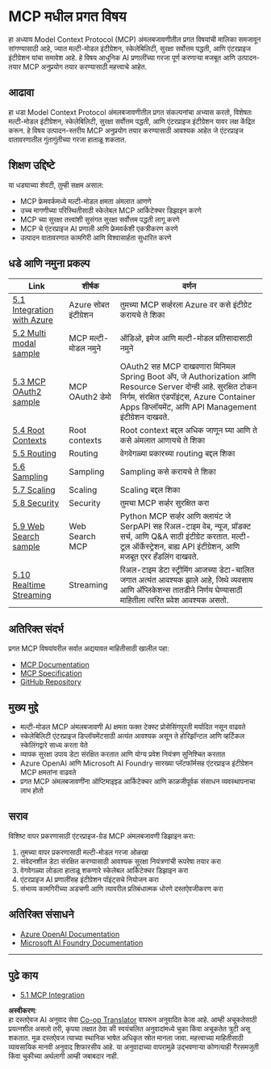 <!--
CO_OP_TRANSLATOR_METADATA:
{
  "original_hash": "adaf47734a5839447b5c60a27120fbaf",
  "translation_date": "2025-06-11T15:15:40+00:00",
  "source_file": "05-AdvancedTopics/README.md",
  "language_code": "mr"
}
-->
# MCP मधील प्रगत विषय

हा अध्याय Model Context Protocol (MCP) अंमलबजावणीतील प्रगत विषयांची मालिका समजावून सांगण्यासाठी आहे, ज्यात मल्टी-मोडल इंटीग्रेशन, स्केलेबिलिटी, सुरक्षा सर्वोत्तम पद्धती, आणि एंटरप्राइज इंटीग्रेशन यांचा समावेश आहे. हे विषय आधुनिक AI प्रणालींच्या गरजा पूर्ण करणाऱ्या मजबूत आणि उत्पादन-तयार MCP अनुप्रयोग तयार करण्यासाठी महत्त्वाचे आहेत.

## आढावा

हा धडा Model Context Protocol अंमलबजावणीतील प्रगत संकल्पनांचा अभ्यास करतो, विशेषतः मल्टी-मोडल इंटीग्रेशन, स्केलेबिलिटी, सुरक्षा सर्वोत्तम पद्धती, आणि एंटरप्राइज इंटीग्रेशन यावर लक्ष केंद्रित करून. हे विषय उत्पादन-स्तरीय MCP अनुप्रयोग तयार करण्यासाठी आवश्यक आहेत जे एंटरप्राइज वातावरणातील गुंतागुंतीच्या गरजा हाताळू शकतात.

## शिक्षण उद्दिष्टे

या धड्याच्या शेवटी, तुम्ही सक्षम असाल:

- MCP फ्रेमवर्कमध्ये मल्टी-मोडल क्षमता अंमलात आणणे
- उच्च मागणीच्या परिस्थितीसाठी स्केलेबल MCP आर्किटेक्चर डिझाइन करणे
- MCP च्या सुरक्षा तत्त्वांशी सुसंगत सुरक्षा सर्वोत्तम पद्धती लागू करणे
- MCP चे एंटरप्राइज AI प्रणाली आणि फ्रेमवर्कशी एकत्रीकरण करणे
- उत्पादन वातावरणात कामगिरी आणि विश्वासार्हता सुधारित करणे

## धडे आणि नमुना प्रकल्प

| Link | शीर्षक | वर्णन |
|------|-------|-------------|
| [5.1 Integration with Azure](./mcp-integration/README.md) | Azure सोबत इंटीग्रेशन | तुमच्या MCP सर्व्हरला Azure वर कसे इंटीग्रेट करायचे ते शिका |
| [5.2 Multi modal sample](./mcp-multi-modality/README.md) | MCP मल्टी-मोडल नमुने | ऑडिओ, इमेज आणि मल्टी-मोडल प्रतिसादासाठी नमुने |
| [5.3 MCP OAuth2 sample](../../../05-AdvancedTopics/mcp-oauth2-demo) | MCP OAuth2 डेमो | OAuth2 सह MCP दाखवणारा मिनिमल Spring Boot अ‍ॅप, जे Authorization आणि Resource Server दोन्ही आहे. सुरक्षित टोकन निर्गम, संरक्षित एंडपॉइंट्स, Azure Container Apps डिप्लॉयमेंट, आणि API Management इंटीग्रेशन दाखवते. |
| [5.4 Root Contexts](./mcp-root-contexts/README.md) | Root contexts | Root context बद्दल अधिक जाणून घ्या आणि ते कसे अंमलात आणायचे ते शिका |
| [5.5 Routing](./mcp-routing/README.md) | Routing | वेगवेगळ्या प्रकारच्या routing बद्दल शिका |
| [5.6 Sampling](./mcp-sampling/README.md) | Sampling | Sampling कसे करायचे ते शिका |
| [5.7 Scaling](./mcp-scaling/README.md) | Scaling | Scaling बद्दल शिका |
| [5.8 Security](./mcp-security/README.md) | Security | तुमचा MCP सर्व्हर सुरक्षित करा |
| [5.9 Web Search sample](./web-search-mcp/README.md) | Web Search MCP | Python MCP सर्व्हर आणि क्लायंट जे SerpAPI सह रिअल-टाइम वेब, न्यूज, प्रॉडक्ट सर्च, आणि Q&A साठी इंटीग्रेट करतात. मल्टी-टूल ऑर्केस्ट्रेशन, बाह्य API इंटीग्रेशन, आणि मजबूत एरर हँडलिंग दाखवते. |
| [5.10 Realtime Streaming](./mcp-realtimestreaming/README.md) | Streaming | रिअल-टाइम डेटा स्ट्रीमिंग आजच्या डेटा-चालित जगात अत्यंत आवश्यक झाले आहे, जिथे व्यवसाय आणि अ‍ॅप्लिकेशन्स तातडीने निर्णय घेण्यासाठी माहितीला त्वरित प्रवेश आवश्यक असतो. |

## अतिरिक्त संदर्भ

प्रगत MCP विषयांवरील सर्वात अद्ययावत माहितीसाठी खालील पहा:
- [MCP Documentation](https://modelcontextprotocol.io/)
- [MCP Specification](https://spec.modelcontextprotocol.io/)
- [GitHub Repository](https://github.com/modelcontextprotocol)

## मुख्य मुद्दे

- मल्टी-मोडल MCP अंमलबजावणी AI क्षमता फक्त टेक्स्ट प्रोसेसिंगपुरती मर्यादित नसून वाढवते
- स्केलेबिलिटी एंटरप्राइज डिप्लॉयमेंटसाठी अत्यंत आवश्यक असून ते होरिझॉन्टल आणि व्हर्टिकल स्केलिंगद्वारे साध्य करता येते
- व्यापक सुरक्षा उपाय डेटा संरक्षित करतात आणि योग्य प्रवेश नियंत्रण सुनिश्चित करतात
- Azure OpenAI आणि Microsoft AI Foundry सारख्या प्लॅटफॉर्मसह एंटरप्राइज इंटीग्रेशन MCP क्षमतांना वाढवते
- प्रगत MCP अंमलबजावणींना ऑप्टिमाइझ्ड आर्किटेक्चर आणि काळजीपूर्वक संसाधन व्यवस्थापनाचा लाभ होतो

## सराव

विशिष्ट वापर प्रकरणासाठी एंटरप्राइज-ग्रेड MCP अंमलबजावणी डिझाइन करा:

1. तुमच्या वापर प्रकरणासाठी मल्टी-मोडल गरजा ओळखा
2. संवेदनशील डेटा संरक्षित करण्यासाठी आवश्यक सुरक्षा नियंत्रणांची रूपरेषा तयार करा
3. वेगवेगळ्या लोडला हाताळू शकणारे स्केलेबल आर्किटेक्चर डिझाइन करा
4. एंटरप्राइज AI प्रणालींसह इंटीग्रेशन पॉइंट्सचे नियोजन करा
5. संभाव्य कामगिरीच्या अडचणी आणि त्यावरील प्रतिबंधात्मक धोरणे दस्तऐवजीकरण करा

## अतिरिक्त संसाधने

- [Azure OpenAI Documentation](https://learn.microsoft.com/en-us/azure/ai-services/openai/)
- [Microsoft AI Foundry Documentation](https://learn.microsoft.com/en-us/ai-services/)

---

## पुढे काय

- [5.1 MCP Integration](./mcp-integration/README.md)

**अस्वीकरण**:  
हा दस्तऐवज AI अनुवाद सेवा [Co-op Translator](https://github.com/Azure/co-op-translator) वापरून अनुवादित केला आहे. आम्ही अचूकतेसाठी प्रयत्नशील असलो तरी, कृपया लक्षात ठेवा की स्वयंचलित अनुवादांमध्ये चुका किंवा अचूकतेत त्रुटी असू शकतात. मूळ दस्तऐवज त्याच्या स्थानिक भाषेत अधिकृत स्रोत मानला जावा. महत्त्वाच्या माहितीसाठी व्यावसायिक मानवी अनुवाद शिफारसीय आहे. या अनुवादाच्या वापरामुळे उद्भवणाऱ्या कोणत्याही गैरसमजुती किंवा चुकीच्या अर्थलागी आम्ही जबाबदार नाही.